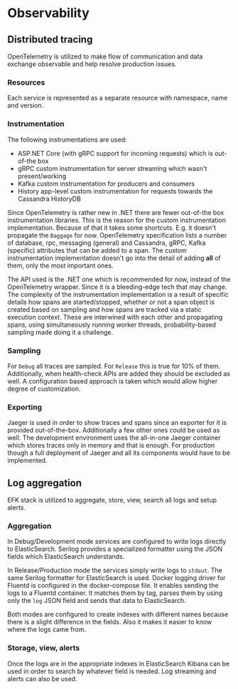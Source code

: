 # Observability

## Distributed tracing

OpenTelemetry is utilized to make flow of communication and data exchange observable and help resolve production issues.

### Resources

Each service is represented as a separate resource with namespace, name and version.

### Instrumentation

The following instrumentations are used:
* ASP.NET Core (with gRPC support for incoming requests) which is out-of-the box
* gRPC custom instrumentation for server streaming which wasn't present/working
* Kafka custom instrumentation for producers and consumers
* History app-level custom instrumentation for requests towards the Cassandra HistoryDB

Since OpenTelemetry is rather new in .NET there are fewer out-of-the box instrumentation libraries. This is the reason for the custom instrumentation implementation. Because of that it takes some shortcuts. E.g. it doesn't propagate the `Baggage` for now. OpenTelemetry specification lists a number of database, rpc, messaging (general) and Cassandra, gRPC, Kafka (specific) attributes that can be added to a span. The custom instrumentation implementation doesn't go into the detail of adding **all** of them, only the most important ones.

The API used is the .NET one which is recommended for now, instead of the OpenTelemetry wrapper. Since it is a bleeding-edge tech that may change. The complexity of the instrumentation implementation is a result of specific details how spans are started/stopped, whether or not a span object is created based on sampling and how spans are tracked via a static execution context. These are interwined with each other and propagating spans, using simultaneously running worker threads, probability-based sampling made doing it a challenge.

### Sampling

For `Debug` all traces are sampled. For `Release` this is true for 10% of them. Additionally, when health-check APIs are added they should be excluded as well. A configuration based approach is taken which would allow higher degree of customization.

### Exporting

Jaeger is used in order to show traces and spans since an exporter for it is provided out-of-the-box. Additionally a few other ones could be used as well. The development environment uses the all-in-one Jaeger container which stores traces only in memory and that is enough. For production though a full deployment of Jaeger and all its components would have to be implemented.

## Log aggregation

EFK stack is utilized to aggregate, store, view, search all logs and setup alerts.

### Aggregation

In Debug/Development mode services are configured to write logs directly to ElasticSearch. Serilog provides a specialized formatter using the JSON fields which ElasticSearch understands.

In Release/Production mode the services simply write logs to `stdout`. The same Serilog formatter for ElasticSearch is used. Docker logging driver for Fluentd is configured in the docker-compose file. It enables sending the logs to a Fluentd container. It matches them by tag, parses them by using only the `log` JSON field and sends that data to ElasticSearch.

Both modes are configured to create indexes with different names because there is a slight difference in the fields. Also it makes it easier to know where the logs came from.

### Storage, view, alerts

Once the logs are in the appropriate indexes in ElasticSearch Kibana can be used in order to search by whatever field is needed. Log streaming and alerts can also be used.